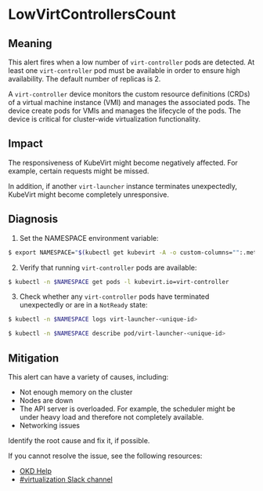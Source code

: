 <!-- Edited by Jiří Herrmann, 8 Nov 2022 -->

# LowVirtControllersCount

## Meaning

This alert fires when a low number of `virt-controller` pods are detected. At least one `virt-controller` pod must be available in order to ensure high availability. The default number of replicas is 2.

A `virt-controller` device monitors the custom resource definitions (CRDs) of a virtual machine instance (VMI) and manages the associated pods. The device create pods for VMIs and manages the lifecycle of the pods. The device is critical for cluster-wide virtualization functionality.

## Impact

The responsiveness of KubeVirt might become negatively affected. For example, certain requests might be missed.

In addition, if another `virt-launcher` instance terminates unexpectedly, KubeVirt might become completely unresponsive.

## Diagnosis
1. Set the NAMESPACE environment variable:
```bash
$ export NAMESPACE="$(kubectl get kubevirt -A -o custom-columns="":.metadata.namespace)"
```

2. Verify that running `virt-controller` pods are available:
```bash
$ kubectl -n $NAMESPACE get pods -l kubevirt.io=virt-controller
```

3. Check whether any `virt-controller` pods have terminated unexpectedly or are in a `NotReady` state:
```bash
$ kubectl -n $NAMESPACE logs virt-launcher-<unique-id>
```
```bash
$ kubectl -n $NAMESPACE describe pod/virt-launcher-<unique-id>
```

## Mitigation

This alert can have a variety of causes, including:

- Not enough memory on the cluster
- Nodes are down
- The API server is overloaded. For example, the scheduler might be under heavy load and therefore not completely available.
- Networking issues

Identify the root cause and fix it, if possible.

<!--DS: If you cannot resolve the issue, log in to the link:https://access.redhat.com[Customer Portal] and open a support case, attaching the artifacts gathered during the Diagnosis procedure.-->
<!--USstart-->
If you cannot resolve the issue, see the following resources:

- [OKD Help](https://www.okd.io/help/)
- [#virtualization Slack channel](https://kubernetes.slack.com/channels/virtualization)
<!--USend-->